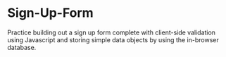 # Sign-Up-Form
Practice building out a sign up form complete with client-side validation using Javascript and storing simple data objects by using the in-browser database.
